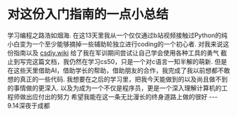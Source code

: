 # 对这份入门指南的一点小总结
学习编程之路浩如烟海. 
在这13天里我从一个仅仅通过b站视频接触过Python的纯小白变为一个至少能够摘掉一些辅助轮独立进行coding的一个初心者. 对我来说这份指南以及 [csdiy.wiki](https://csdiy.wiki/) 给了我在军训期间尝试让自己学会使用各种工具的勇气
截止到写完这篇文档，我仍然在学习cs50，只是一个对c语言一知半解的萌新. 但是在这些天里借助AI，借助学长的帮助，借助朋友的合作，我完成了我以前想都不敢想的真正的一些代码. 
我想要在之后的学习里，把我今天能做到的以及尚且做不到的事情做的更深入. 以及为成为一个不仅是程序员，更是一个深入理解计算机的工程师做出应付出的努力
希望我能在这一条无比漫长的终身道路上做的很好
                                      --- 9.14深夜于成都